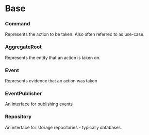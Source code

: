 # Base

### Command
Represents the action to be taken. Also often referred to as use-case.

### AggregateRoot
Represents the entity that an action is taken on.

### Event
Represents evidence that an action was taken

### EventPublisher
An interface for publishing events

### Repository
An interface for storage repositories - typically databases.
